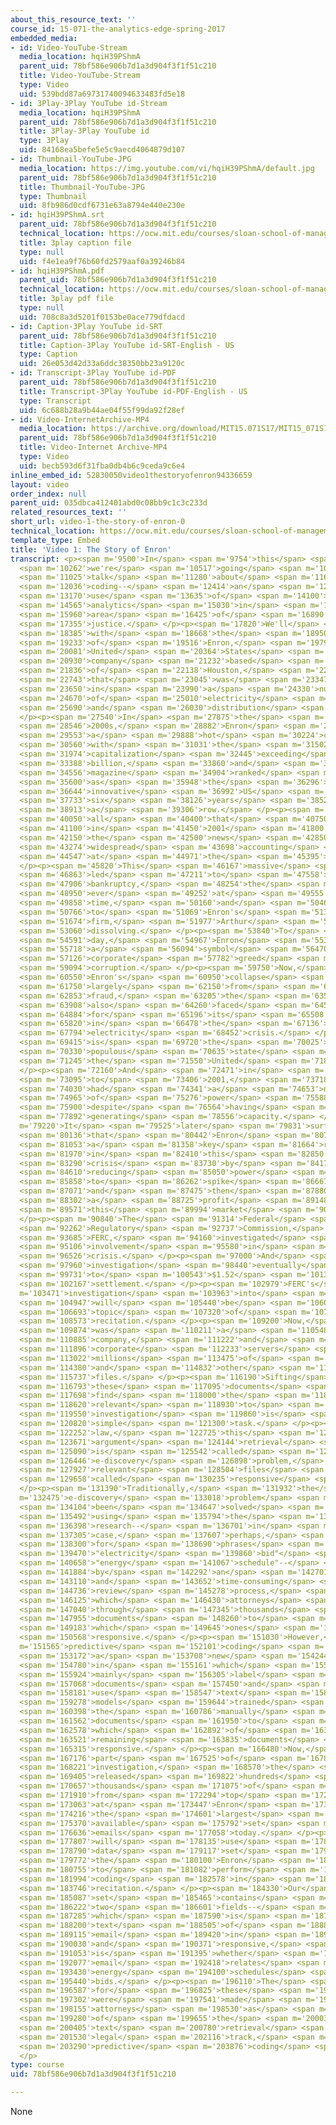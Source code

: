 ```yaml
---
about_this_resource_text: ''
course_id: 15-071-the-analytics-edge-spring-2017
embedded_media:
- id: Video-YouTube-Stream
  media_location: hqiH39PShmA
  parent_uid: 78bf586e906b7d1a3d904f3f1f51c210
  title: Video-YouTube-Stream
  type: Video
  uid: 539bdd87a69731740094633483fd5e18
- id: 3Play-3Play YouTube id-Stream
  media_location: hqiH39PShmA
  parent_uid: 78bf586e906b7d1a3d904f3f1f51c210
  title: 3Play-3Play YouTube id
  type: 3Play
  uid: 84168ea5befe5e5c9aecd4064879d107
- id: Thumbnail-YouTube-JPG
  media_location: https://img.youtube.com/vi/hqiH39PShmA/default.jpg
  parent_uid: 78bf586e906b7d1a3d904f3f1f51c210
  title: Thumbnail-YouTube-JPG
  type: Thumbnail
  uid: 8fb986d0cdf6731e63a8794e440e230e
- id: hqiH39PShmA.srt
  parent_uid: 78bf586e906b7d1a3d904f3f1f51c210
  technical_location: https://ocw.mit.edu/courses/sloan-school-of-management/15-071-the-analytics-edge-spring-2017/text-analytics/predictive-coding-bringing-text-analytics-to-the-courtroom-recitation/video-1-the-story-of-enron/video-1-the-story-of-enron-0/hqiH39PShmA.srt
  title: 3play caption file
  type: null
  uid: f4e1ea9f76b60fd2579aaf0a39246b84
- id: hqiH39PShmA.pdf
  parent_uid: 78bf586e906b7d1a3d904f3f1f51c210
  technical_location: https://ocw.mit.edu/courses/sloan-school-of-management/15-071-the-analytics-edge-spring-2017/text-analytics/predictive-coding-bringing-text-analytics-to-the-courtroom-recitation/video-1-the-story-of-enron/video-1-the-story-of-enron-0/hqiH39PShmA.pdf
  title: 3play pdf file
  type: null
  uid: 708c8a3d5201f0153be0ace779dfdacd
- id: Caption-3Play YouTube id-SRT
  parent_uid: 78bf586e906b7d1a3d904f3f1f51c210
  title: Caption-3Play YouTube id-SRT-English - US
  type: Caption
  uid: 26e053d42d33a6ddc38350bb23a9120c
- id: Transcript-3Play YouTube id-PDF
  parent_uid: 78bf586e906b7d1a3d904f3f1f51c210
  title: Transcript-3Play YouTube id-PDF-English - US
  type: Transcript
  uid: 6c688b28a9b44ae04f55f99da92f28ef
- id: Video-InternetArchive-MP4
  media_location: https://archive.org/download/MIT15.071S17/MIT15_071S17_Session_5.4.02_300k.mp4
  parent_uid: 78bf586e906b7d1a3d904f3f1f51c210
  title: Video-Internet Archive-MP4
  type: Video
  uid: becb593d6f31fba0db4b6c9ceda9c6e4
inline_embed_id: 52830050video1thestoryofenron94336659
layout: video
order_index: null
parent_uid: 035dbca412401abd0c08bb9c1c3c233d
related_resources_text: ''
short_url: video-1-the-story-of-enron-0
technical_location: https://ocw.mit.edu/courses/sloan-school-of-management/15-071-the-analytics-edge-spring-2017/text-analytics/predictive-coding-bringing-text-analytics-to-the-courtroom-recitation/video-1-the-story-of-enron/video-1-the-story-of-enron-0
template_type: Embed
title: 'Video 1: The Story of Enron'
transcript: <p><span m='9500'>In</span> <span m='9754'>this</span> <span m='10008'>recitation,</span>
  <span m='10262'>we're</span> <span m='10517'>going</span> <span m='10771'>to</span>
  <span m='11025'>talk</span> <span m='11280'>about</span> <span m='11658'>predictive</span>
  <span m='12036'>coding--</span> <span m='12414'>an</span> <span m='12792'>emerging</span>
  <span m='13170'>use</span> <span m='13635'>of</span> <span m='14100'>text</span>
  <span m='14565'>analytics</span> <span m='15030'>in</span> <span m='15495'>the</span>
  <span m='15960'>area</span> <span m='16425'>of</span> <span m='16890'>criminal</span>
  <span m='17355'>justice.</span> </p><p><span m='17820'>We'll</span> <span m='18102'>start</span>
  <span m='18385'>with</span> <span m='18668'>the</span> <span m='18950'>story</span>
  <span m='19233'>of</span> <span m='19516'>Enron,</span> <span m='19799'>the</span>
  <span m='20081'>United</span> <span m='20364'>States</span> <span m='20647'>energy</span>
  <span m='20930'>company</span> <span m='21232'>based</span> <span m='21534'>out</span>
  <span m='21836'>of</span> <span m='22138'>Houston,</span> <span m='22441'>Texas</span>
  <span m='22743'>that</span> <span m='23045'>was</span> <span m='23347'>involved</span>
  <span m='23650'>in</span> <span m='23990'>a</span> <span m='24330'>number</span>
  <span m='24670'>of</span> <span m='25010'>electricity</span> <span m='25350'>production</span>
  <span m='25690'>and</span> <span m='26030'>distribution</span> <span m='26370'>markets.</span>
  </p><p><span m='27540'>In</span> <span m='27875'>the</span> <span m='28211'>early</span>
  <span m='28546'>2000s,</span> <span m='28882'>Enron</span> <span m='29217'>was</span>
  <span m='29553'>a</span> <span m='29888'>hot</span> <span m='30224'>company,</span>
  <span m='30560'>with</span> <span m='31031'>the</span> <span m='31502'>market</span>
  <span m='31974'>capitalization</span> <span m='32445'>exceeding</span> <span m='32917'>$60</span>
  <span m='33388'>billion,</span> <span m='33860'>and</span> <span m='34208'>Forbes</span>
  <span m='34556'>magazine</span> <span m='34904'>ranked</span> <span m='35252'>it</span>
  <span m='35600'>as</span> <span m='35948'>the</span> <span m='36296'>most</span>
  <span m='36644'>innovative</span> <span m='36992'>US</span> <span m='37340'>company</span>
  <span m='37733'>six</span> <span m='38126'>years</span> <span m='38520'>in</span>
  <span m='38913'>a</span> <span m='39306'>row.</span> </p><p><span m='39700'>Now,</span>
  <span m='40050'>all</span> <span m='40400'>that</span> <span m='40750'>changed</span>
  <span m='41100'>in</span> <span m='41450'>2001</span> <span m='41800'>with</span>
  <span m='42150'>the</span> <span m='42500'>news</span> <span m='42850'>of</span>
  <span m='43274'>widespread</span> <span m='43698'>accounting</span> <span m='44122'>fraud</span>
  <span m='44547'>at</span> <span m='44971'>the</span> <span m='45395'>firm.</span>
  </p><p><span m='45820'>This</span> <span m='46167'>massive</span> <span m='46515'>fraud</span>
  <span m='46863'>led</span> <span m='47211'>to</span> <span m='47558'>Enron's</span>
  <span m='47906'>bankruptcy,</span> <span m='48254'>the</span> <span m='48602'>largest</span>
  <span m='48950'>ever</span> <span m='49252'>at</span> <span m='49555'>the</span>
  <span m='49858'>time,</span> <span m='50160'>and</span> <span m='50463'>led</span>
  <span m='50766'>to</span> <span m='51069'>Enron's</span> <span m='51371'>accounting</span>
  <span m='51674'>firm,</span> <span m='51977'>Arthur</span> <span m='52280'>Andersen,</span>
  <span m='53060'>dissolving.</span> </p><p><span m='53840'>To</span> <span m='54215'>this</span>
  <span m='54591'>day,</span> <span m='54967'>Enron</span> <span m='55342'>remains</span>
  <span m='55718'>a</span> <span m='56094'>symbol</span> <span m='56470'>of</span>
  <span m='57126'>corporate</span> <span m='57782'>greed</span> <span m='58438'>and</span>
  <span m='59094'>corruption.</span> </p><p><span m='59750'>Now,</span> <span m='60150'>what</span>
  <span m='60550'>Enron's</span> <span m='60950'>collapse</span> <span m='61350'>stemmed</span>
  <span m='61750'>largely</span> <span m='62150'>from</span> <span m='62501'>accounting</span>
  <span m='62853'>fraud,</span> <span m='63205'>the</span> <span m='63556'>firm</span>
  <span m='63908'>also</span> <span m='64260'>faced</span> <span m='64572'>sanctions</span>
  <span m='64884'>for</span> <span m='65196'>its</span> <span m='65508'>involvement</span>
  <span m='65820'>in</span> <span m='66478'>the</span> <span m='67136'>California</span>
  <span m='67794'>electricity</span> <span m='68452'>crisis.</span> </p><p><span m='69110'>California</span>
  <span m='69415'>is</span> <span m='69720'>the</span> <span m='70025'>most</span>
  <span m='70330'>populous</span> <span m='70635'>state</span> <span m='70940'>in</span>
  <span m='71245'>the</span> <span m='71550'>United</span> <span m='71855'>States.</span>
  </p><p><span m='72160'>And</span> <span m='72471'>in</span> <span m='72783'>2000</span>
  <span m='73095'>to</span> <span m='73406'>2001,</span> <span m='73718'>it</span>
  <span m='74030'>had</span> <span m='74341'>a</span> <span m='74653'>number</span>
  <span m='74965'>of</span> <span m='75276'>power</span> <span m='75588'>blackouts,</span>
  <span m='75900'>despite</span> <span m='76564'>having</span> <span m='77228'>sufficient</span>
  <span m='77892'>generating</span> <span m='78556'>capacity.</span> </p><p><span
  m='79220'>It</span> <span m='79525'>later</span> <span m='79831'>surfaced</span>
  <span m='80136'>that</span> <span m='80442'>Enron</span> <span m='80747'>played</span>
  <span m='81053'>a</span> <span m='81358'>key</span> <span m='81664'>role</span>
  <span m='81970'>in</span> <span m='82410'>this</span> <span m='82850'>energy</span>
  <span m='83290'>crisis</span> <span m='83730'>by</span> <span m='84170'>artificially</span>
  <span m='84610'>reducing</span> <span m='85050'>power</span> <span m='85454'>supply</span>
  <span m='85858'>to</span> <span m='86262'>spike</span> <span m='86667'>prices</span>
  <span m='87071'>and</span> <span m='87475'>then</span> <span m='87880'>making</span>
  <span m='88302'>a</span> <span m='88725'>profit</span> <span m='89148'>from</span>
  <span m='89571'>this</span> <span m='89994'>market</span> <span m='90417'>instability.</span>
  </p><p><span m='90840'>The</span> <span m='91314'>Federal</span> <span m='91788'>Energy</span>
  <span m='92262'>Regulatory</span> <span m='92737'>Commission,</span> <span m='93211'>or</span>
  <span m='93685'>FERC,</span> <span m='94160'>investigated</span> <span m='94633'>Enron's</span>
  <span m='95106'>involvement</span> <span m='95580'>in</span> <span m='96053'>the</span>
  <span m='96526'>crisis.</span> </p><p><span m='97000'>And</span> <span m='97480'>this</span>
  <span m='97960'>investigation</span> <span m='98440'>eventually</span> <span m='98920'>led</span>
  <span m='99731'>to</span> <span m='100543'>$1.52</span> <span m='101355'>billion</span>
  <span m='102167'>settlement.</span> </p><p><span m='102979'>FERC's</span> <span
  m='103471'>investigation</span> <span m='103963'>into</span> <span m='104455'>Enron</span>
  <span m='104947'>will</span> <span m='105440'>be</span> <span m='106066'>the</span>
  <span m='106693'>topic</span> <span m='107320'>of</span> <span m='107946'>today's</span>
  <span m='108573'>recitation.</span> </p><p><span m='109200'>Now,</span> <span m='109537'>Enron</span>
  <span m='109874'>was</span> <span m='110211'>a</span> <span m='110548'>huge</span>
  <span m='110885'>company,</span> <span m='111222'>and</span> <span m='111559'>its</span>
  <span m='111896'>corporate</span> <span m='112233'>servers</span> <span m='112570'>contained</span>
  <span m='113022'>millions</span> <span m='113475'>of</span> <span m='113927'>emails</span>
  <span m='114380'>and</span> <span m='114832'>other</span> <span m='115285'>electronic</span>
  <span m='115737'>files.</span> </p><p><span m='116190'>Sifting</span> <span m='116491'>through</span>
  <span m='116793'>these</span> <span m='117095'>documents</span> <span m='117396'>to</span>
  <span m='117698'>find</span> <span m='118000'>the</span> <span m='118310'>ones</span>
  <span m='118620'>relevant</span> <span m='118930'>to</span> <span m='119240'>an</span>
  <span m='119550'>investigation</span> <span m='119860'>is</span> <span m='120340'>no</span>
  <span m='120820'>simple</span> <span m='121300'>task.</span> </p><p><span m='121780'>In</span>
  <span m='122252'>law,</span> <span m='122725'>this</span> <span m='123198'>electronic</span>
  <span m='123671'>argument</span> <span m='124144'>retrieval</span> <span m='124617'>process</span>
  <span m='125090'>is</span> <span m='125542'>called</span> <span m='125994'>the</span>
  <span m='126446'>e-discovery</span> <span m='126898'>problem,</span> <span m='127350'>and</span>
  <span m='127927'>relevant</span> <span m='128504'>files</span> <span m='129081'>are</span>
  <span m='129658'>called</span> <span m='130235'>responsive</span> <span m='130812'>documents.</span>
  </p><p><span m='131390'>Traditionally,</span> <span m='131932'>the</span> <span
  m='132475'>e-discovery</span> <span m='133018'>problem</span> <span m='133561'>has</span>
  <span m='134104'>been</span> <span m='134647'>solved</span> <span m='135190'>by</span>
  <span m='135492'>using</span> <span m='135794'>the</span> <span m='136096'>key</span>
  <span m='136398'>research--</span> <span m='136701'>in</span> <span m='137003'>our</span>
  <span m='137305'>case,</span> <span m='137607'>perhaps,</span> <span m='137910'>searching</span>
  <span m='138300'>for</span> <span m='138690'>phrases</span> <span m='139080'>like</span>
  <span m='139470'>"electricity</span> <span m='139860'>bid"</span> <span m='140250'>or</span>
  <span m='140658'>"energy</span> <span m='141067'>schedule"--</span> <span m='141475'>followed</span>
  <span m='141884'>by</span> <span m='142292'>an</span> <span m='142701'>expensive</span>
  <span m='143110'>and</span> <span m='143652'>time-consuming</span> <span m='144194'>manual</span>
  <span m='144736'>review</span> <span m='145278'>process,</span> <span m='145820'>in</span>
  <span m='146125'>which</span> <span m='146430'>attorneys</span> <span m='146735'>read</span>
  <span m='147040'>through</span> <span m='147345'>thousands</span> <span m='147650'>of</span>
  <span m='147955'>documents</span> <span m='148260'>to</span> <span m='148721'>determine</span>
  <span m='149183'>which</span> <span m='149645'>ones</span> <span m='150106'>are</span>
  <span m='150568'>responsive.</span> </p><p><span m='151030'>However,</span> <span
  m='151565'>predictive</span> <span m='152101'>coding</span> <span m='152637'>is</span>
  <span m='153172'>a</span> <span m='153708'>new</span> <span m='154244'>technique,</span>
  <span m='154780'>in</span> <span m='155161'>which</span> <span m='155542'>attorneys</span>
  <span m='155924'>mainly</span> <span m='156305'>label</span> <span m='156687'>some</span>
  <span m='157068'>documents</span> <span m='157450'>and</span> <span m='157815'>then</span>
  <span m='158181'>use</span> <span m='158547'>text</span> <span m='158912'>analytics</span>
  <span m='159278'>models</span> <span m='159644'>trained</span> <span m='160010'>on</span>
  <span m='160398'>the</span> <span m='160786'>manually</span> <span m='161174'>labeled</span>
  <span m='161562'>documents</span> <span m='161950'>to</span> <span m='162264'>predict</span>
  <span m='162578'>which</span> <span m='162892'>of</span> <span m='163207'>the</span>
  <span m='163521'>remaining</span> <span m='163835'>documents</span> <span m='164150'>are</span>
  <span m='165315'>responsive.</span> </p><p><span m='166480'>Now,</span> <span m='166828'>as</span>
  <span m='167176'>part</span> <span m='167525'>of</span> <span m='167873'>its</span>
  <span m='168221'>investigation,</span> <span m='168570'>the</span> <span m='168987'>FERC</span>
  <span m='169405'>released</span> <span m='169822'>hundreds</span> <span m='170240'>of</span>
  <span m='170657'>thousands</span> <span m='171075'>of</span> <span m='171492'>emails</span>
  <span m='171910'>from</span> <span m='172294'>top</span> <span m='172678'>executives</span>
  <span m='173063'>at</span> <span m='173447'>Enron</span> <span m='173832'>creating</span>
  <span m='174216'>the</span> <span m='174601'>largest</span> <span m='174985'>publicly</span>
  <span m='175370'>available</span> <span m='175792'>set</span> <span m='176214'>of</span>
  <span m='176636'>emails</span> <span m='177058'>today.</span> </p><p><span m='177480'>We</span>
  <span m='177807'>will</span> <span m='178135'>use</span> <span m='178462'>this</span>
  <span m='178790'>data</span> <span m='179117'>set</span> <span m='179445'>called</span>
  <span m='179772'>the</span> <span m='180100'>Enron</span> <span m='180427'>Corpus</span>
  <span m='180755'>to</span> <span m='181082'>perform</span> <span m='181410'>predictive</span>
  <span m='181994'>coding</span> <span m='182578'>in</span> <span m='183162'>this</span>
  <span m='183746'>recitation.</span> </p><p><span m='184330'>Our</span> <span m='184708'>data</span>
  <span m='185087'>set</span> <span m='185465'>contains</span> <span m='185844'>just</span>
  <span m='186222'>two</span> <span m='186601'>fields--</span> <span m='186980'>email,</span>
  <span m='187285'>which</span> <span m='187590'>is</span> <span m='187895'>the</span>
  <span m='188200'>text</span> <span m='188505'>of</span> <span m='188810'>the</span>
  <span m='189115'>email</span> <span m='189420'>in</span> <span m='189725'>question,</span>
  <span m='190030'>and</span> <span m='190371'>responsive,</span> <span m='190712'>which</span>
  <span m='191053'>is</span> <span m='191395'>whether</span> <span m='191736'>the</span>
  <span m='192077'>email</span> <span m='192418'>relates</span> <span m='192760'>to</span>
  <span m='193430'>energy</span> <span m='194100'>schedules</span> <span m='194770'>or</span>
  <span m='195440'>bids.</span> </p><p><span m='196110'>The</span> <span m='196348'>labels</span>
  <span m='196587'>for</span> <span m='196825'>these</span> <span m='197064'>emails</span>
  <span m='197302'>were</span> <span m='197541'>made</span> <span m='197780'>by</span>
  <span m='198155'>attorneys</span> <span m='198530'>as</span> <span m='198905'>part</span>
  <span m='199280'>of</span> <span m='199655'>the</span> <span m='200030'>2010</span>
  <span m='200405'>text</span> <span m='200780'>retrieval</span> <span m='201155'>conference</span>
  <span m='201530'>legal</span> <span m='202116'>track,</span> <span m='202703'>a</span>
  <span m='203290'>predictive</span> <span m='203876'>coding</span> <span m='204463'>competition.</span>
  </p>
type: course
uid: 78bf586e906b7d1a3d904f3f1f51c210

---
```

None